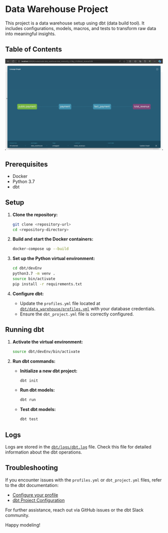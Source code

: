 # Data Warehouse Project

This project is a data warehouse setup using dbt (data build tool). It includes configurations, models, macros, and tests to transform raw data into meaningful insights.

## Table of Contents

<!-- how to insert image in readme -->

![dbt logo](https://github.com/hotspoon/project_2/blob/main/result.png?raw=true)

## Prerequisites

- Docker
- Python 3.7
- dbt

## Setup

1. **Clone the repository:**

   ```sh
   git clone <repository-url>
   cd <repository-directory>
   ```

2. **Build and start the Docker containers:**

   ```sh
   docker-compose up --build
   ```

3. **Set up the Python virtual environment:**

   ```sh
   cd dbt/devEnv
   python3.7 -m venv .
   source bin/activate
   pip install -r requirements.txt
   ```

4. **Configure dbt:**
   - Update the `profiles.yml` file located at [`dbt/data_warehouse/profiles.yml`](command:_github.copilot.openRelativePath?%5B%7B%22scheme%22%3A%22file%22%2C%22authority%22%3A%22%22%2C%22path%22%3A%22%2FUsers%2Ffaris%2FDocuments%2Fdigitalskola%2Fproject%2Fbelajar_docker%2Fdbt%2Fdata_warehouse%2Fprofiles.yml%22%2C%22query%22%3A%22%22%2C%22fragment%22%3A%22%22%7D%5D "/Users/faris/Documents/digitalskola/project/belajar_docker/dbt/data_warehouse/profiles.yml") with your database credentials.
   - Ensure the `dbt_project.yml` file is correctly configured.

## Running dbt

1. **Activate the virtual environment:**

   ```sh
   source dbt/devEnv/bin/activate
   ```

2. **Run dbt commands:**
   - **Initialize a new dbt project:**
     ```sh
     dbt init
     ```
   - **Run dbt models:**
     ```sh
     dbt run
     ```
   - **Test dbt models:**
     ```sh
     dbt test
     ```

## Logs

Logs are stored in the [`dbt/logs/dbt.log`](command:_github.copilot.openRelativePath?%5B%7B%22scheme%22%3A%22file%22%2C%22authority%22%3A%22%22%2C%22path%22%3A%22%2FUsers%2Ffaris%2FDocuments%2Fdigitalskola%2Fproject%2Fbelajar_docker%2Fdbt%2Flogs%2Fdbt.log%22%2C%22query%22%3A%22%22%2C%22fragment%22%3A%22%22%7D%5D "/Users/faris/Documents/digitalskola/project/belajar_docker/dbt/logs/dbt.log") file. Check this file for detailed information about the dbt operations.

## Troubleshooting

If you encounter issues with the `profiles.yml` or `dbt_project.yml` files, refer to the dbt documentation:

- [Configure your profile](https://docs.getdbt.com/docs/configure-your-profile)
- [dbt Project Configuration](https://docs.getdbt.com/docs/building-a-dbt-project/projects)

For further assistance, reach out via GitHub issues or the dbt Slack community.

Happy modeling!
